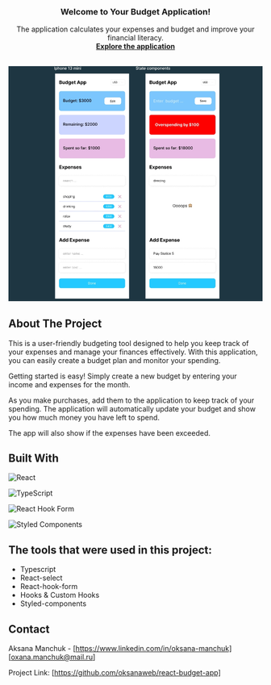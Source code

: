 <!-- PROJECT LOGO -->
<br />
<div align="center">
  <a href="https://github.com/othneildrew/Best-README-Template">
   
  </a>

  <h3 align="center">Welcome to Your Budget Application!</h3>

  <p align="center">
   The application calculates your expenses and budget and improve your financial literacy.
    <br />
    <a href="https://github.com/othneildrew/Best-README-Template"><strong>Explore the application</strong></a>
    <br />
    <br />
   </div>

  <img src="images/budget.png" alt="app">


<!-- ABOUT THE PROJECT -->

## About The Project

This is a user-friendly budgeting tool designed to help you keep track of your expenses and manage your finances effectively. With this application, you can easily create a budget plan and monitor your spending.

Getting started is easy! Simply create a new budget by entering your income and expenses for the month.

As you make purchases, add them to the application to keep track of your spending. The application will automatically update your budget and show you how much money you have left to spend.

The app will also show if the expenses have been exceeded.

## Built With

![React](https://img.shields.io/badge/react-%2320232a.svg?style=for-the-badge&logo=react&logoColor=%2361DAFB)

![TypeScript](https://img.shields.io/badge/typescript-%23007ACC.svg?style=for-the-badge&logo=typescript&logoColor=white)

![React Hook Form](https://img.shields.io/badge/React%20Hook%20Form-%23EC5990.svg?style=for-the-badge&logo=reacthookform&logoColor=white)

![Styled Components](https://img.shields.io/badge/styled--components-DB7093?style=for-the-badge&logo=styled-components&logoColor=white)

## The tools that were used in this project:

- Typescript
- React-select
- React-hook-form
- Hooks & Custom Hooks
- Styled-components

<!-- CONTACT -->

## Contact

Aksana Manchuk - [https://www.linkedin.com/in/oksana-manchuk]
[oxana.manchuk@mail.ru]

Project Link: [https://github.com/oksanaweb/react-budget-app]
